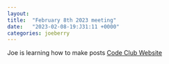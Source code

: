 ```yaml
---
layout:  
title:  "February 8th 2023 meeting"
date:   "2023-02-08-19:J31:11 +0000"
categories: joeberry
---
```

Joe is learning how to make posts
[Code Club Website](https://lichfield-code-club.github.io/)
